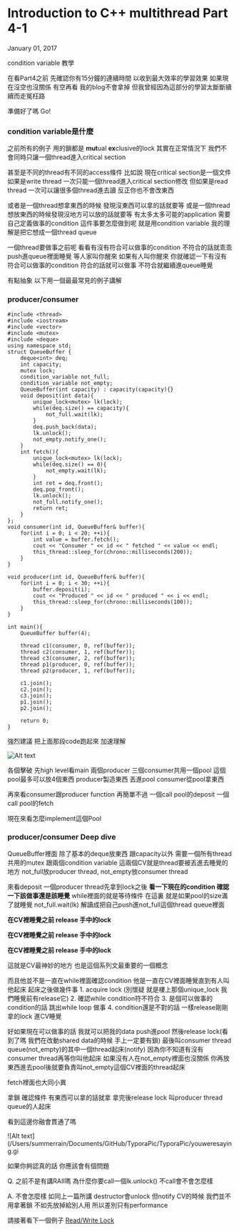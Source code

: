 # Introduction to C++ multithread Part 4-1

January 01, 2017

condition variable 教學


在看Part4之前 先確認你有15分鐘的連續時間 以收到最大效率的學習效果 如果現在沒空也沒關係 有空再看 我的blog不會拿掉 但我曾經因為這部分的學習太斷斷續續而走冤枉路

準備好了嗎 Go!

### condition variable是什麼

之前所有的例子 用的鎖都是 **mut**ual **ex**clusive的lock 其實在正常情況下 我們不會同時只讓一個thread進入critical section

甚至是不同的thread有不同的access條件 比如說 現在critical section是一個文件 如果是write thread 一次只能一個thread進入critical section修改 但如果是read thread 一次可以讓很多個thread進去讀 反正你也不會改東西

或者是一個thread想拿東西的時候 發現沒東西可以拿的話就要等 或是一個thread想放東西的時候發現沒地方可以放的話就要等 有太多太多可能的application 需要自己定義做事的condition 這件事要怎麼做到呢 就是用condition variable 我的理解是把它想成一個thread queue

一個thread要做事之前呢 看看有沒有符合可以做事的condition 不符合的話就乖乖push進queue裡面睡覺 等人家叫你醒來 如果有人叫你醒來 你就確認一下有沒有符合可以做事的condition 符合的話就可以做事 不符合就繼續進queue睡覺

有點抽象 以下用一個最最常見的例子講解

### producer/consumer

```
#include <thread> 
#include <iostream>
#include <vector>
#include <mutex>
#include <deque>
using namespace std;
struct QueueBuffer {
    deque<int> deq;
    int capacity;
    mutex lock;
    condition_variable not_full;
    condition_variable not_empty;
    QueueBuffer(int capacity) : capacity(capacity){}
    void deposit(int data){
        unique_lock<mutex> lk(lock);
        while(deq.size() == capacity){
            not_full.wait(lk);    
        }
        deq.push_back(data);
        lk.unlock();
        not_empty.notify_one();
    }
    int fetch(){
        unique_lock<mutex> lk(lock);
        while(deq.size() == 0){
            not_empty.wait(lk);
        }
        int ret = deq.front();
        deq.pop_front();
        lk.unlock();
        not_full.notify_one();
        return ret;
    }
};
void consumer(int id, QueueBuffer& buffer){
    for(int i = 0; i < 20; ++i){
        int value = buffer.fetch();
        cout << "Consumer " << id << " fetched " << value << endl;
        this_thread::sleep_for(chrono::milliseconds(200));
    }
}

void producer(int id, QueueBuffer& buffer){
    for(int i = 0; i < 30; ++i){
        buffer.deposit(i);
        cout << "Produced " << id << " produced " << i << endl;
        this_thread::sleep_for(chrono::milliseconds(100));
    }
}

int main(){
    QueueBuffer buffer(4);

    thread c1(consumer, 0, ref(buffer));
    thread c2(consumer, 1, ref(buffer));
    thread c3(consumer, 2, ref(buffer));
    thread p1(producer, 0, ref(buffer));
    thread p2(producer, 1, ref(buffer));

    c1.join();
    c2.join();
    c3.join();
    p1.join();
    p2.join();

    return 0;
}
```

強烈建議 把上面那段code跑起來 加速理解


![Alt text](/Users/summerrain/Documents/GitHub/TyporaPic/TyporaPic/doit.gif)

各個擊破 先high level看main 兩個producer 三個consumer共用一個pool 這個pool最多可以放4個東西 producer製造東西 丟進pool consumer從pool拿東西

再來看consumer跟producer function 再簡單不過 一個call pool的deposit 一個call pool的fetch

現在來看怎麼implement這個Pool

### producer/consumer Deep dive

QueueBuffer裡面 除了基本的deque放東西 跟capacity以外 需要一個所有thread共用的mutex 跟兩個condition variable 這兩個CV就是thread要被丟進去睡覺的地方 not_full放producer thread, not_empty放consumer thread

來看deposit 一個producer thread先拿到lock之後 **看一下現在的condition 確認一下該做事還是該睡覺** while裡面的就是等待條件 在這裏 就是如果pool的size滿了就睡覺 not_full.wait(lk) 解讀成把自己push進not_full這個thread queue裡面

**在CV裡睡覺之前 release 手中的lock**

**在CV裡睡覺之前 release 手中的lock**

**在CV裡睡覺之前 release 手中的lock**

這就是CV最神妙的地方 也是這個系列文最重要的一個概念

而且他並不是一直在while裡面確認condition 他是一直在CV裡面睡覺直到有人叫他起床 起床之後做幾件事 1. acquire lock (別懷疑 就是樓上那個unique_lock 我們睡覺前有release它) 2. 確認while condition符不符合 3. 是個可以做事的condition的話 跳出while loop 做事 4. condition還是不對的話 一樣release剛剛拿的lock 進CV睡覺

好如果現在可以做事的話 我就可以把我的data push進pool 然後release lock(看到了嗎 我們在改動shared data的時候 手上一定要有鎖) 最後叫consumer thread queue(not_empty)的其中一個thread起床(notify) 因為你不知道有沒有consumer thread再等你叫他起床 如果沒有人在not_empty裡面也沒關係 你再放東西進去pool後就要負責叫not_empty這個CV裡面的thread起床

fetch裡面也大同小異

拿鎖 確認條件 有東西可以拿的話就拿 拿完後release lock 叫producer thread queue的人起床

看到這邊你融會貫通了嗎

![Alt text](/Users/summerrain/Documents/GitHub/TyporaPic/TyporaPic/youweresaying.gi

如果你夠認真的話 你應該會有個問題

Q. 之前不是有講RAII嗎 為什麼你要call一個lk.unlock() 不call會不會怎麼樣

A. 不會怎麼樣 如同上一篇所講 destructor會unlock 但notify CV的時候 我們並不用拿著鎖 不如先放掉給別人用 所以差別只有performance

請接著看下一個例子 [Read/Write Lock](https://www.jyt0532.com/2017/01/02/c++-multi-thread-p4-2)